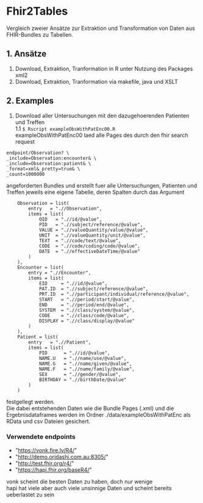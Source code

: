 # Fhir2Tables

Vergleich zweier Ansätze zur Extraktion und Transformation von Daten aus FHIR-Bundles zu Tabellen.

## 1. Ansätze
1. Download, Extraktion, Tranformation in R unter Nutzung des Packages xml2
2. Download, Extraktion, Tranformation via makefile, java und XSLT

## 2. Examples
1. Download aller Untersuchungen mit den dazugehoerenden Patienten und Treffen  
1.1 ```$ Rscript exampleObsWithPatEnc00.R```  
exampleObsWithPatEnc00 laed alle Pages des durch den fhir search request  
```
endpoint/Observation? \
_include=Observation:encounter& \
_include=Observation:patient& \
_format=xml&_pretty=true& \
_count=1000000
```  
angeforderten Bundles und erstellt fuer alle Untersuchungen, Patienten und Treffen jeweils eine eigene Tabelle, deren Spalten durch das Argument
```entries.obs <- list(
	Observation = list(
		entry   = ".//Observation",
		items = list(
			OID   = ".//id/@value",
			PID   = ".//subject/reference/@value",
			VALUE = ".//valueQuantity/value/@value",
			UNIT  = ".//valueQuantity/unit/@value",
			TEXT  = ".//code/text/@value",
			CODE  = ".//code/coding/code/@value",
			DATE  = ".//effectiveDateTime/@value"
		)
	),
	Encounter = list(
		entry = ".//Encounter",
		items = list(
			EID     = ".//id/@value",
			PAT.ID  = ".//subject/reference/@value",
			PRT.ID  = ".//participant/individual/reference/@value",
			START   = ".//period/start/@value",
			END     = ".//period/end/@value",
			SYSTEM  = ".//class/system/@value",
			CODE    = ".//class/code/@value",
			DISPLAY = ".//class/display/@value"
		)
	),
	Patient = list(
		entry   = ".//Patient",
		items = list(
			PID      = ".//id/@value",
			NAME.U   = ".//name/use/@value",
			NAME.G   = ".//name/given/@value",
			NAME.F   = ".//name/family/@value",
			SEX      = ".//gender/@value",
			BIRTHDAY = ".//birthDate/@value"
		)
	)
```
festgellegt werden.  
Die dabei entstehenden Daten wie die Bundle Pages (.xml) und die Ergebnisdataframes werden im Ordner ./data/exampleObsWithPatEnc als RData und csv Dateien gesichert.
### Verwendete endpoints  
  - "https://vonk.fire.ly/R4/"  
  - "http://demo.oridashi.com.au:8305/"  
  - "http://test.fhir.org/r4/"  
  - "https://hapi.fhir.org/baseR4/"  

  vonk scheint die besten Daten zu haben, doch nur wenige  
  hapi hat viele aber auch viele unsinnige Daten und scheint bereits ueberlastet zu sein
